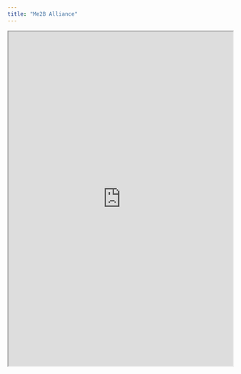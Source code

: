 ```yaml
---
title: "Me2B Alliance"
---
```



<iframe height="750" width="100%" src="https://ewelton.github.io/ktest/wiki.html#Me2B%20Alliance"></iframe>
